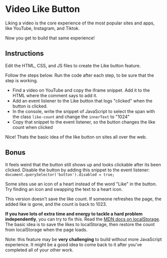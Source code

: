 # Video Like Button

Liking a video is the core experience of the most popular sites and apps, like YouTube, Instagram, and Tiktok.

Now you get to build that same experience!

## Instructions

Edit the HTML, CSS, and JS files to create the Like button feature.

Follow the steps below. Run the code after each step, to be sure that the step is working.
- Find a video on YouTube and copy the iframe snippet. Add it to the HTML where the comment says to add it.
- Add an event listener to the Like button that logs "clicked" when the button is clicked.
- In the console, write the snippet of JavaScript to select the span with the class `like-count` and change the `innerText` to "1024"
- Copy that snippet to the event listener, so the button changes the like count when clicked

Nice! Thats the basic idea of the like button on sites all over the web.

## Bonus

It feels weird that the button still shows up and looks clickable after its been clicked. Disable the button by adding this snippet to the event listener:
`document.querySelector('button').disabled = true;`

Some sites use an icon of a heart instead of the word "Like" in the button. Try finding an icon and swapping the text to a heart icon.

This version doesn't save the like count. If someone refreshes the page, the added like is gone, and the count is back to 1023. 

**If you have lots of extra time and energy to tackle a hard problem independently**, you can try to fix this. Read the [MDN docs on localStorage](https://developer.mozilla.org/en-US/docs/Web/API/Window/localStorage). The basic idea is to save the likes to localStorage, then restore the count from localStorage when the page loads. 

Note: this feature may be **very challenging** to build without more JavaScript experience. It might be a good idea to come back to it after you've completed all of your other work.
